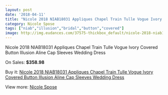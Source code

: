 ```yaml
---
layout: post
date: '2018-04-11'
title: "Nicole 2018 NIAB18031 Appliques Chapel Train Tulle Vogue Ivory Covered Button Illusion Aline Cap Sleeves Wedding Dress"
category: Nicole Spose
tags: ["niab","illusion","bridal","button","covered"]
image: http://img.eudances.com/37575-thickbox_default/nicole-2018-niab18031-appliques-chapel-train-tulle-vogue-ivory-covered-button-illusion-aline-cap-sleeves-wedding-dress.jpg
---
```

Nicole 2018 NIAB18031 Appliques Chapel Train Tulle Vogue Ivory Covered Button Illusion Aline Cap Sleeves Wedding Dress

On Sales: **$358.98**
<a href="https://www.eudances.com/en/nicole-spose/11104-nicole-2018-niab18031-appliques-chapel-train-tulle-vogue-ivory-covered-button-illusion-aline-cap-sleeves-wedding-dress.html"><amp-img layout="responsive" width="600" height="600" src="//img.eudances.com/37575-thickbox_default/nicole-2018-niab18031-appliques-chapel-train-tulle-vogue-ivory-covered-button-illusion-aline-cap-sleeves-wedding-dress.jpg" alt="Nicole 2018 NIAB18031 Appliques Chapel Train Tulle Vogue Ivory Covered Button Illusion Aline Cap Sleeves Wedding Dress 0" /></a>
<a href="https://www.eudances.com/en/nicole-spose/11104-nicole-2018-niab18031-appliques-chapel-train-tulle-vogue-ivory-covered-button-illusion-aline-cap-sleeves-wedding-dress.html"><amp-img layout="responsive" width="600" height="600" src="//img.eudances.com/37577-thickbox_default/nicole-2018-niab18031-appliques-chapel-train-tulle-vogue-ivory-covered-button-illusion-aline-cap-sleeves-wedding-dress.jpg" alt="Nicole 2018 NIAB18031 Appliques Chapel Train Tulle Vogue Ivory Covered Button Illusion Aline Cap Sleeves Wedding Dress 1" /></a>
<a href="https://www.eudances.com/en/nicole-spose/11104-nicole-2018-niab18031-appliques-chapel-train-tulle-vogue-ivory-covered-button-illusion-aline-cap-sleeves-wedding-dress.html"><amp-img layout="responsive" width="600" height="600" src="//img.eudances.com/37576-thickbox_default/nicole-2018-niab18031-appliques-chapel-train-tulle-vogue-ivory-covered-button-illusion-aline-cap-sleeves-wedding-dress.jpg" alt="Nicole 2018 NIAB18031 Appliques Chapel Train Tulle Vogue Ivory Covered Button Illusion Aline Cap Sleeves Wedding Dress 2" /></a>

Buy it: [Nicole 2018 NIAB18031 Appliques Chapel Train Tulle Vogue Ivory Covered Button Illusion Aline Cap Sleeves Wedding Dress](https://www.eudances.com/en/nicole-spose/11104-nicole-2018-niab18031-appliques-chapel-train-tulle-vogue-ivory-covered-button-illusion-aline-cap-sleeves-wedding-dress.html "Nicole 2018 NIAB18031 Appliques Chapel Train Tulle Vogue Ivory Covered Button Illusion Aline Cap Sleeves Wedding Dress")

View more: [Nicole Spose](https://www.eudances.com/en/179-nicole-spose "Nicole Spose")